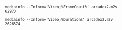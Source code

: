 
    mediainfo --Inform='Video;%FrameCount%' arcadex2.m2v
    62970

    mediainfo --Inform='Video;%Duration%' arcadex2.m2v
    2626374
